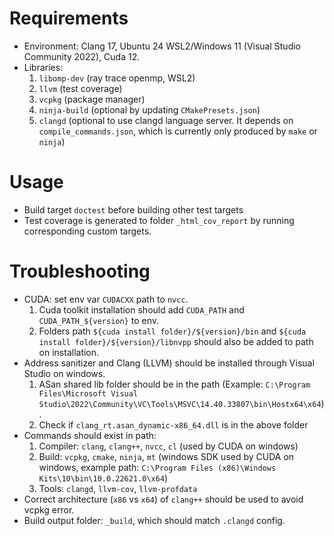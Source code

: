 # Requirements
- Environment: Clang 17, Ubuntu 24 WSL2/Windows 11 (Visual Studio Community 2022), Cuda 12.
- Libraries: 
    1. `libomp-dev` (ray trace openmp, WSL2) 
    1. `llvm` (test coverage)
    1. `vcpkg` (package manager)
    1. `ninja-build` (optional by updating `CMakePresets.json`)
    1. `clangd` (optional to use clangd language server. It depends on `compile_commands.json`, which is currently only produced by `make` or `ninja`)

# Usage
- Build target `doctest` before building other test targets
- Test coverage is generated to folder `_html_cov_report` by running corresponding custom targets.


# Troubleshooting
- CUDA: set env var `CUDACXX` path to `nvcc`. 
    1. Cuda toolkit installation should add `CUDA_PATH` and `CUDA_PATH_${version}` to env. 
    1. Folders path `${cuda install folder}/${version}/bin` and `${cuda install folder}/${version}/libnvpp` should also be added to path on installation.
- Address sanitizer and Clang (LLVM) should be installed through Visual Studio on windows. 
    1. ASan shared lib folder should be in the path (Example: `C:\Program Files\Microsoft Visual Studio\2022\Community\VC\Tools\MSVC\14.40.33807\bin\Hostx64\x64`).
    1. Check if `clang_rt.asan_dynamic-x86_64.dll` is in the above folder
- Commands should exist in path: 
    1. Compiler: `clang`, `clang++`, `nvcc`, `cl` (used by CUDA on windows)
    1. Build: `vcpkg`, `cmake`, `ninja`, `mt` (windows SDK used by CUDA on windows, example path: `C:\Program Files (x86)\Windows Kits\10\bin\10.0.22621.0\x64`)
    1. Tools: `clangd`, `llvm-cov`, `llvm-profdata`
- Correct architecture (`x86` vs `x64`)  of `clang++` should be used to avoid vcpkg error. 
- Build output folder: `_build`, which should match `.clangd` config. 

